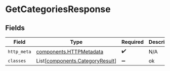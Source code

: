 # GetCategoriesResponse


## Fields

| Field                                                                        | Type                                                                         | Required                                                                     | Description                                                                  |
| ---------------------------------------------------------------------------- | ---------------------------------------------------------------------------- | ---------------------------------------------------------------------------- | ---------------------------------------------------------------------------- |
| `http_meta`                                                                  | [components.HTTPMetadata](../../models/components/httpmetadata.md)           | :heavy_check_mark:                                                           | N/A                                                                          |
| `classes`                                                                    | List[[components.CategoryResult](../../models/components/categoryresult.md)] | :heavy_minus_sign:                                                           | ok                                                                           |